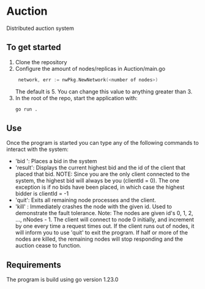 # Auction
Distributed auction system

## To get started
1. Clone the repository
2. Configure the amount of nodes/replicas in Auction/main.go
   ```go
    network, err := nwPkg.NewNetwork(<number of nodes>)
    ```
   The default is 5. You can change this value to anything greater than 3.
3. In the root of the repo, start the application with:
    ```bash
    go run .
    ```
    
## Use
Once the program is started you can type any of the following commands to interact with the system:
- 'bid <amount>': Places a bid in the system
- 'result': Displays the current highest bid and the id of the client that placed that bid.
  NOTE: Since you are the only client connected to the system, the highest bid will always be you (clientId = 0).
  The one exception is if no bids have been placed, in which case the highest bidder is clientId = -1
- 'quit': Exits all remaining node processes and the client.
- 'kill' <nodeId>: Immediately crashes the node with the given id. Used to demonstrate the fault tolerance.
  Note: The nodes are given id's 0, 1, 2, ..., nNodes - 1. The client will connect to node 0 initially, and increment
  by one every time a request times out. If the client runs out of nodes, it will inform you to use 'quit' to exit the program.
  If half or more of the nodes are killed, the remaining nodes will stop responding and the auction cease to function.

## Requirements
The program is build using go version 1.23.0
